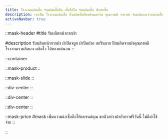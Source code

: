 ```yaml
---
title: โรงงานผลิตเสื้อ รับผลิตเสื้อยืด เสื้อโปโล รับผลิตเสื้อ สั่งทำเสื้อ
description: เราเป็น โรงงานผลิตเสื้อ สั่งผลิตเสื้อยืดพร้อมสกรีน คุณภาพดี ราคาส่ง รับผลิตและจำหน่ายเสื้อ พร้อมสกรีนโลโก้ ทำแบรนด์ตัวเอง
activeNavbar: true
---
```


::mask-header
#title
รับผลิตหน้ากากผ้า

#description
รับผลิตหน้ากากผ้า ผ้าปิดจมูก ผ้าปิดปาก
สกรีนลาย ปักผลิตจากผ้าคุณภาพดี<br>
โรงงานเราผลิตเอง ผลิตไว ได้ของแน่นอน
::

::container

::mask-product
::

::mask-slide
::

::div-center
<ProseImg src="/mask/price.png" alt="เรทราคาผ้าปิดจมูก" class="max-w-[30rem]" />
::

::div-center
<ProseImg src="/mask/price_screen.jpg" alt="ราคาผ้าปิดจมูก ปลีก" class="max-w-[30rem]" />
::

::div-center
<ProseImg src="/mask/price_single.jpg" alt="ราคาพิมพ์ผ้าปิดจมูก" class="max-w-[30rem]" />
::

::mask-price
#mask
เพิ่มความน่าเชื่อถือให้แบรนด์คุณ ขอตัวอย่างผ้ากับเราฟรีวันนี้ ไม่มีค่าใช้จ่าย
::


::